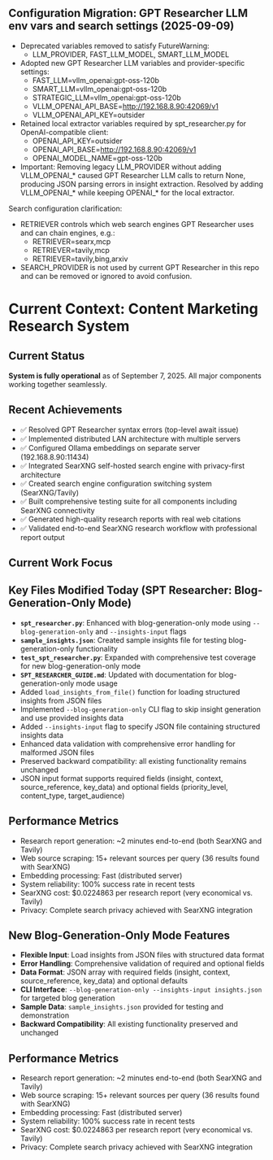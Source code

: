 ## Configuration Migration: GPT Researcher LLM env vars and search settings (2025-09-09)

- Deprecated variables removed to satisfy FutureWarning:
  - LLM_PROVIDER, FAST_LLM_MODEL, SMART_LLM_MODEL
- Adopted new GPT Researcher LLM variables and provider-specific settings:
  - FAST_LLM=vllm_openai:gpt-oss-120b
  - SMART_LLM=vllm_openai:gpt-oss-120b
  - STRATEGIC_LLM=vllm_openai:gpt-oss-120b
  - VLLM_OPENAI_API_BASE=http://192.168.8.90:42069/v1
  - VLLM_OPENAI_API_KEY=outsider
- Retained local extractor variables required by spt_researcher.py for OpenAI-compatible client:
  - OPENAI_API_KEY=outsider
  - OPENAI_API_BASE=http://192.168.8.90:42069/v1
  - OPENAI_MODEL_NAME=gpt-oss-120b
- Important: Removing legacy LLM_PROVIDER without adding VLLM_OPENAI_* caused GPT Researcher LLM calls to return None, producing JSON parsing errors in insight extraction. Resolved by adding VLLM_OPENAI_* while keeping OPENAI_* for the local extractor.

Search configuration clarification:
- RETRIEVER controls which web search engines GPT Researcher uses and can chain engines, e.g.:
  - RETRIEVER=searx,mcp
  - RETRIEVER=tavily,mcp
  - RETRIEVER=tavily,bing,arxiv
- SEARCH_PROVIDER is not used by current GPT Researcher in this repo and can be removed or ignored to avoid confusion.
# Current Context: Content Marketing Research System

## Current Status
**System is fully operational** as of September 7, 2025. All major components working together seamlessly.

## Recent Achievements
- ✅ Resolved GPT Researcher syntax errors (top-level await issue)
- ✅ Implemented distributed LAN architecture with multiple servers
- ✅ Configured Ollama embeddings on separate server (192.168.8.90:11434)
- ✅ Integrated SearXNG self-hosted search engine with privacy-first architecture
- ✅ Created search engine configuration switching system (SearXNG/Tavily)
- ✅ Built comprehensive testing suite for all components including SearXNG connectivity
- ✅ Generated high-quality research reports with real web citations
- ✅ Validated end-to-end SearXNG research workflow with professional report output

## Current Work Focus
## Key Files Modified Today (SPT Researcher: Blog-Generation-Only Mode)
- **`spt_researcher.py`**: Enhanced with blog-generation-only mode using `--blog-generation-only` and `--insights-input` flags
- **`sample_insights.json`**: Created sample insights file for testing blog-generation-only functionality
- **`test_spt_researcher.py`**: Expanded with comprehensive test coverage for new blog-generation-only mode
- **`SPT_RESEARCHER_GUIDE.md`**: Updated with documentation for blog-generation-only mode usage
- Added `load_insights_from_file()` function for loading structured insights from JSON files
- Implemented `--blog-generation-only` CLI flag to skip insight generation and use provided insights data
- Added `--insights-input` flag to specify JSON file containing structured insights data
- Enhanced data validation with comprehensive error handling for malformed JSON files
- Preserved backward compatibility: all existing functionality remains unchanged
- JSON input format supports required fields (insight, context, source_reference, key_data) and optional fields (priority_level, content_type, target_audience)

## Performance Metrics
- Research report generation: ~2 minutes end-to-end (both SearXNG and Tavily)
- Web source scraping: 15+ relevant sources per query (36 results found with SearXNG)
- Embedding processing: Fast (distributed server)
- System reliability: 100% success rate in recent tests
- SearXNG cost: $0.0224863 per research report (very economical vs. Tavily)
- Privacy: Complete search privacy achieved with SearXNG integration

## New Blog-Generation-Only Mode Features
- **Flexible Input**: Load insights from JSON files with structured data format
- **Error Handling**: Comprehensive validation of required and optional fields
- **Data Format**: JSON array with required fields (insight, context, source_reference, key_data) and optional defaults
- **CLI Interface**: `--blog-generation-only --insights-input insights.json` for targeted blog generation
- **Sample Data**: `sample_insights.json` provided for testing and demonstration
- **Backward Compatibility**: All existing functionality preserved and unchanged

## Performance Metrics
- Research report generation: ~2 minutes end-to-end (both SearXNG and Tavily)
- Web source scraping: 15+ relevant sources per query (36 results found with SearXNG)
- Embedding processing: Fast (distributed server)
- System reliability: 100% success rate in recent tests
- SearXNG cost: $0.0224863 per research report (very economical vs. Tavily)
- Privacy: Complete search privacy achieved with SearXNG integration